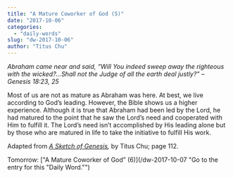 ```yaml
---
title: "A Mature Coworker of God (5)"
date: "2017-10-06"
categories: 
  - "daily-words"
slug: "dw-2017-10-06"
author: "Titus Chu"
---
```


_Abraham came near and said, “Will You indeed sweep away the righteous with the wicked?...Shall not the Judge of all the earth deal justly?”_ _– Genesis 18:23, 25_

Most of us are not as mature as Abraham was here. At best, we live according to God’s leading. However, the Bible shows us a higher experience. Although it is true that Abraham had been led by the Lord, he had matured to the point that he saw the Lord’s need and cooperated with Him to fulfill it. The Lord’s need isn’t accomplished by His leading alone but by those who are matured in life to take the initiative to fulfill His work.

Adapted from _[A Sketch of Genesis](/book-gen-sketch "Go to the listing for this book."),_ by Titus Chu; page 112.

Tomorrow: ["A Mature Coworker of God” (6)](/dw-2017-10-07 "Go to the entry for this "Daily Word."")
